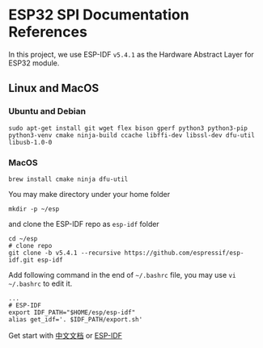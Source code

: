 # ESP32 SPI Documentation References

In this project, we use ESP-IDF `v5.4.1` as the Hardware Abstract Layer for ESP32 module.

## Linux and MacOS

### Ubuntu and Debian

```shell
sudo apt-get install git wget flex bison gperf python3 python3-pip python3-venv cmake ninja-build ccache libffi-dev libssl-dev dfu-util libusb-1.0-0
```

### MacOS

```shell
brew install cmake ninja dfu-util
```

You may make directory under your home folder

```shell
mkdir -p ~/esp
```

and clone the ESP-IDF repo as `esp-idf` folder

``` shell
cd ~/esp
# clone repo
git clone -b v5.4.1 --recursive https://github.com/espressif/esp-idf.git esp-idf
```

Add following command in the end of `~/.bashrc` file, you may use `vi ~/.bashrc` to edit it.

```shell
...
# ESP-IDF
export IDF_PATH="$HOME/esp/esp-idf"
alias get_idf='. $IDF_PATH/export.sh'
```

Get start with [中文文档](https://docs.espressif.com/projects/esp-idf/zh_CN/v5.4.1/esp32/get-started/index.html)
or [ESP-IDF](https://docs.espressif.com/projects/esp-idf/en/v5.4.1/esp32/get-started/index.html)
